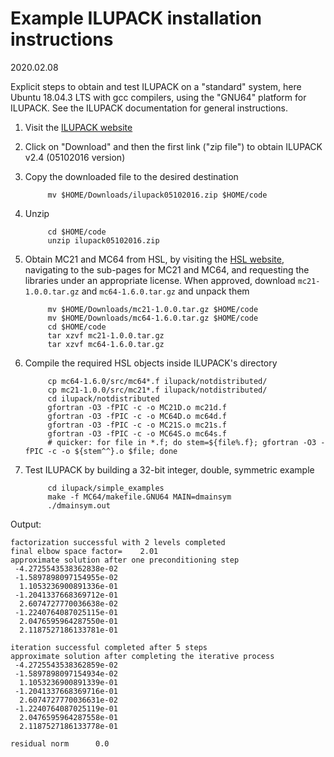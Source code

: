 # Example ILUPACK installation instructions

2020.02.08

Explicit steps to obtain and test ILUPACK on a "standard" system,
here Ubuntu 18.04.3 LTS with gcc compilers, using the "GNU64" platform
for ILUPACK. See the ILUPACK documentation for general instructions.

1. Visit the [ILUPACK website](http://www.icm.tu-bs.de/~bolle/ilupack/)

2. Click on "Download" and then the first link ("zip file") to obtain ILUPACK v2.4 (05102016 version)

3. Copy the downloaded file to the desired destination

            mv $HOME/Downloads/ilupack05102016.zip $HOME/code

4. Unzip

            cd $HOME/code
            unzip ilupack05102016.zip

5. Obtain MC21 and MC64 from HSL, by visiting the [HSL website](http://www.hsl.rl.ac.uk/),
navigating to the sub-pages for MC21 and MC64, and requesting the libraries under an
appropriate license. When approved, download `mc21-1.0.0.tar.gz` and `mc64-1.6.0.tar.gz`
and unpack them

            mv $HOME/Downloads/mc21-1.0.0.tar.gz $HOME/code
            mv $HOME/Downloads/mc64-1.6.0.tar.gz $HOME/code
            cd $HOME/code
            tar xzvf mc21-1.0.0.tar.gz
            tar xzvf mc64-1.6.0.tar.gz

6. Compile the required HSL objects inside ILUPACK's directory

            cp mc64-1.6.0/src/mc64*.f ilupack/notdistributed/
            cp mc21-1.0.0/src/mc21*.f ilupack/notdistributed/
            cd ilupack/notdistributed
            gfortran -O3 -fPIC -c -o MC21D.o mc21d.f
            gfortran -O3 -fPIC -c -o MC64D.o mc64d.f
            gfortran -O3 -fPIC -c -o MC21S.o mc21s.f
            gfortran -O3 -fPIC -c -o MC64S.o mc64s.f
            # quicker: for file in *.f; do stem=${file%.f}; gfortran -O3 -fPIC -c -o ${stem^^}.o $file; done

7. Test ILUPACK by building a 32-bit integer, double, symmetric example

            cd ilupack/simple_examples
            make -f MC64/makefile.GNU64 MAIN=dmainsym
            ./dmainsym.out

Output:
 
    factorization successful with 2 levels completed
    final elbow space factor=    2.01
    approximate solution after one preconditioning step
     -4.2725543538362838e-02
     -1.5897898097154955e-02
      1.1053236900891336e-01
     -1.2041337668369712e-01
      2.6074727770036638e-02
     -1.2240764087025115e-01
      2.0476595964287550e-01
      2.1187527186133781e-01

    iteration successful completed after 5 steps
    approximate solution after completing the iterative process
     -4.2725543538362859e-02
     -1.5897898097154934e-02
      1.1053236900891339e-01
     -1.2041337668369716e-01
      2.6074727770036631e-02
     -1.2240764087025119e-01
      2.0476595964287558e-01
      2.1187527186133778e-01

    residual norm      0.0
